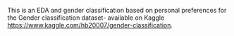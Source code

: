This is an EDA and gender classification based on personal preferences 
for the Gender classification dataset- available on Kaggle https://www.kaggle.com/hb20007/gender-classification. 
